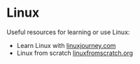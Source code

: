 # Linux

Useful resources for learning or use Linux:

* Learn Linux with [linuxjourney.com](https://linuxjourney.com/lesson/the-shell)
* Linux from scratch [linuxfromscratch.org](https://www.linuxfromscratch.org/lfs/)